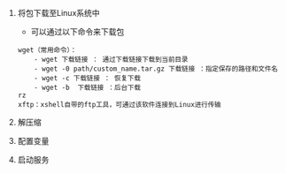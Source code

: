 1. 将包下载至Linux系统中
    - 可以通过以下命令来下载包
    ```
    wget（常用命令）：
        - wget 下载链接 ： 通过下载链接下载到当前目录
        - wget -0 path/custom_name.tar.gz 下载链接 ：指定保存的路径和文件名
        - wget -c 下载链接 ： 恢复下载
        - wget -b  下载链接 ：后台下载
    rz
    xftp：xshell自带的ftp工具，可通过该软件连接到Linux进行传输
    ```

2. 解压缩

3. 配置变量
   
4. 启动服务
   
